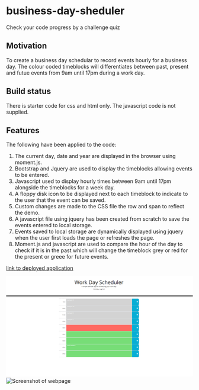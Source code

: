 # business-day-sheduler

Check your code progress by a challenge quiz

## Motivation

To create a business day schedular to record events hourly for a business day. The colour coded timeblocks will differentiates between past, present and futue events from 9am until 17pm during a work day.

## Build status

There is starter code for css and html only. The javascript code is not supplied.

## Features

The following have been applied to the code:

1. The current day, date and year are displayed in the browser using moment.js.
2. Bootstrap and Jquery are used to display the timeblocks allowing events to be entered.
3. Javascript used to display hourly times between 9am until 17pm alongside the timeblocks for a week day.
4. A floppy disk icon to be displayed next to each timeblock to indicate to the user that the event can be saved.
5. Custom changes are made to the CSS file the row and span to reflect the demo.
6. A javascript file using jquery has been created from scratch to save the events entered to local storage.
7. Events saved to local storage are dynamically displayed using jquery when the user first loads the page or refreshes the page.
8. Moment.js and javascript are used to compare the hour of the day to check if it is in the past which will change the timeblock grey or red for the present or greee for future events.

[link to deployed application](https://smiller-2019.github.io/business-day-sheduler/)

![Screenshot of webpage](https://github.com/smiller-2019/business-day-sheduler/blob/main/assets/images/desktop-image.png)
![Screenshot of webpage](https://github.com/smiller-2019/business-day-shedule/blob/main/assets/images/mobile-image.png)
